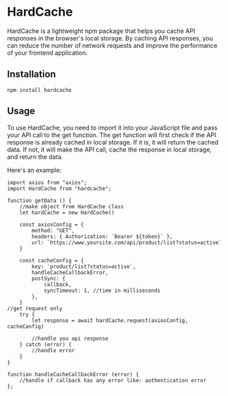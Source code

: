 # HardCache

HardCache is a lightweight npm package that helps you cache API responses in the browser's local storage.
By caching API responses, you can reduce the number of network requests and improve the
performance of your frontend application.

## Installation

```
npm install hardcache
```

## Usage
To use HardCache, you need to import it into your JavaScript file and pass your API call to the get function.
The get function will first check if the API response is already cached in local storage. If it is, it will 
return the cached data. If not, it will make the API call, cache the response in local storage, and return 
the data.

Here's an example:
```
import axios from "axios";
import HardCache from "hardcache";

function getData () {
    //make object from HardCache class
    let hardCache = new HardCache()

    const axiosConfig = {
        method: "GET",
        headers: { Authorization: `Bearer ${token}` },
        url: `https://www.yoursite.com/api/product/list?status=active`
    }

    const cacheConfig = {
        key: `product/list?status=active`,
        handleCacheCallbackError,
        postSync: {
            callback,
            syncTimeout: 1, //time in milliseconds
        },
    }
//get request only
    try {
        let response = await hardCache.request(axiosConfig, cacheConfig)

        //handle you api response
    } catch (error) {
        //handle error
    }
}

function handleCacheCallbackError (error) {
    //handle if callback has any error like: authentication error
};
```